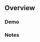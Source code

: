 
## Overview

<!--- Brief description of what this PR does, and why it is needed. -->

<!--- Connects #XXX -->

### Demo

<!--- Optional. Screenshots, `curl` examples, etc. -->

### Notes
